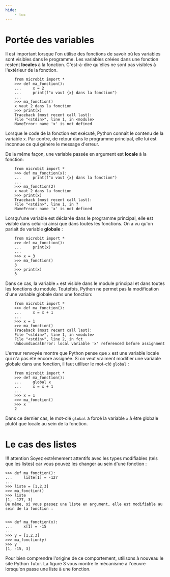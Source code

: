 ```yaml
---
hide:
    - toc
---    
```


# Portée des variables
Il est important lorsque l'on utilise des fonctions de savoir où les variables sont visibles dans le programme. Les variables créées dans une fonction restent **locales** à la fonction. C'est-à-dire qu'elles ne sont pas visibles à l'extérieur de la fonction.

```{.python .extra-class #id linenums="1"}
    from microbit import *
    >>> def ma_fonction():
    ...     x = 2
    ...     print(f"x vaut {x} dans la fonction")
    ...
    >>> ma_fonction()
    x vaut 2 dans la fonction
    >>> print(x)
    Traceback (most recent call last):
    File "<stdin>", line 1, in <module>
    NameError: name 'x' is not defined
```

Lorsque le code de la fonction est exécuté, Python connaît le contenu de la variable `x`. Par contre, de retour dans le programme principal, elle lui est inconnue ce qui génère le message d'erreur.

De la même façon, une variable passée en argument est **locale** à la fonction:

```{.python .extra-class #id linenums="1"}
    from microbit import *
    >>> def ma_fonction(x):
    ...     print(f"x vaut {x} dans la fonction")
    ...
    >>> ma_fonction(2)
    x vaut 2 dans la fonction
    >>> print(x)
    Traceback (most recent call last):
    File "<stdin>", line 1, in ?
    NameError: name 'x' is not defined
```

Lorsqu'une variable est déclarée dans le programme principal, elle est visible dans celui-ci ainsi que dans toutes les fonctions. On a vu qu'on parlait de variable **globale** :

```{.python .extra-class #id linenums="1"}
    from microbit import *
    >>> def ma_fonction():
    ...     print(x)
    ...
    >>> x = 3
    >>> ma_fonction()
    3
    >>> print(x)
    3
```

Dans ce cas, la variable `x` est visible dans le module principal et dans toutes les fonctions du module. Toutefois, Python ne permet pas la modification d'une variable globale dans une fonction:

```{.python .extra-class #id linenums="1"}
    from microbit import *
    >>> def ma_fonction():
    ...     x = x + 1
    ...
    >>> x = 1
    >>> ma_fonction()
    Traceback (most recent call last):
    File "<stdin>", line 1, in <module>
    File "<stdin>", line 2, in fct
    UnboundLocalError: local variable 'x' referenced before assignment
```
L'erreur renvoyée montre que Python pense que `x` est une variable locale qui n'a pas été encore assignée. Si on veut vraiment modifier une variable globale dans une fonction, il faut utiliser le mot-clé `global` :

```{.python .extra-class #id linenums="1"}
    from microbit import *
    >>> def ma_fonction():
    ...     global x
    ...     x = x + 1
    ...
    >>> x = 1
    >>> ma_fonction()
    >>> x
    2
``` 
Dans ce dernier cas, le mot-clé `global` a forcé la variable `x` à être globale plutôt que locale au sein de la fonction.


# Le cas des listes
!!! attention
    Soyez extrêmement attentifs avec les types modifiables (tels que les listes) car vous pouvez les changer au sein d'une fonction :


    >>> def ma_fonction():
    ...     liste[1] = -127
    ...
    >>> liste = [1,2,3]
    >>> ma_fonction()
    >>> liste
    [1, -127, 3]
    De même, si vous passez une liste en argument, elle est modifiable au sein de la fonction :


    >>> def ma_fonction(x):
    ...     x[1] = -15
    ...
    >>> y = [1,2,3]
    >>> ma_fonction(y)
    >>> y
    [1, -15, 3]

Pour bien comprendre l'origine de ce comportement, utilisons à nouveau le site Python Tutor. La figure 3 vous montre le mécanisme à l'oeuvre lorsqu'on passe une liste à une fonction.